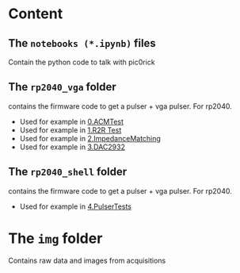 # Content

## The `notebooks (*.ipynb)` files

Contain the python code to talk with pic0rick

## The `rp2040_vga` folder

contains the firmware code to get a pulser + vga pulser. For rp2040.

* Used for example in [0.ACMTest](0.ACMTest.ipynb)
* Used for example in [1.R2R Test](1.ACM_R2R_Test.ipynb)
* Used for example in [2.ImpedanceMatching](2.ImpedanceMatching.ipynb)
* Used for example in [3.DAC2932](3.DAC2932_Test.ipynb)


## The `rp2040_shell` folder

contains the firmware code to get a pulser + vga pulser. For rp2040.

* Used for example in [4.PulserTests](4.PulserTests.ipynb)

# The `img` folder

Contains raw data and images from acquisitions